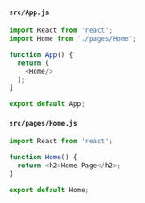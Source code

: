 #### `src/App.js`

```js
import React from 'react';
import Home from './pages/Home';

function App() {
  return (
    <Home/>
  );
}

export default App;
```


#### `src/pages/Home.js`

```js
import React from 'react';

function Home() {
  return <h2>Home Page</h2>;
}

export default Home;
```
